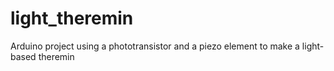 # light_theremin
Arduino project using a phototransistor and a piezo element to make a light-based theremin

